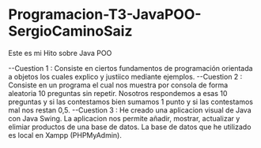 # Programacion-T3-JavaPOO-SergioCaminoSaiz
Este es mi Hito sobre Java POO

--Cuestion 1 : Consiste en ciertos fundamentos de programación orientada a objetos los cuales explico y justiico mediante ejemplos.
--Cuestion 2 : Consiste en un programa el cual nos muestra por consola de forma aleatoria 10 preguntas sin repetir. Nosotros respondemos a esas 10 preguntas y si las contestamos bien sumamos 1 punto y si las contestamos mal nos restan 0,5. 
--Cuestion 3 : He creado una aplicacion visual de Java con Java Swing. La aplicacion nos permite añadir, mostrar, actualizar y elimiar productos de una base de datos. La base de datos que he utilizado es local en Xampp (PHPMyAdmin).
